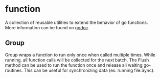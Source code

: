 # function

A collection of reusable utilities to extend the behavior of go functions. More information can be found on [godoc](http://godoc.org/github.com/kadirahq/go-tools/function).

## Group

Group wraps a function to run only once when called multiple times. While running, all function calls will be collected for the next batch. The Flush method can be used to run the function once and release all waiting go-routines. This can be useful for synchronizing data (ex. running file.Sync).
